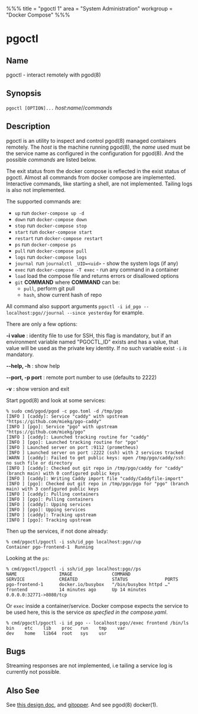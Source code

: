 %%%
title = "pgoctl 1"
area = "System Administration"
workgroup = "Docker Compose"
%%%

pgoctl
=====

## Name

pgoctl - interact remotely with pgod(8)

## Synopsis

`pgoctl [OPTION]...` *host*:*name*//*commands*

## Description

pgoctl is an utility to inspect and control pgod(8) managed containers remotely. The *host* is the
machine running pgod(8), the *name* used must be the service name as configured in the configuration
for pgod(8). And the possible *commands* are listed below.

The exit status from the docker compose is reflected in the exist status of pgoctl. Almost all
commands from docker compose are implemented. Interactive commands, like starting a shell, are not
implemented. Tailing logs is also not implemented.

The supported commands are:

* `up` run `docker-compose up -d`
* `down` run `docker-compose down`
* `stop` run `docker-compose stop`
* `start` run `docker-compose start`
* `restart` run `docker-compose restart`
* `ps` run `docker-compose ps`
* `pull` run `docker-compose pull`
* `logs` run `docker-compose logs`
* `journal `run `journalctl _UID=<uid>` - show the system logs (if any)
* `exec` run `docker-compose -T exec` - run any command in a container
* `load` load the compose file and returns errors or disallowed options
* `git` **COMMAND**
    where **COMMAND** can be:
    * `pull`, perform git pull
    * `hash`, show current hash of repo

All command also support arguments `pgoctl -i id_pgo -- localhost:pgo//journal --since yesterday`
for example.

There are only a few options:

**-i value**
: identity file to use for SSH, this flag is mandatory, but if an environment variable named
"PGOCTL_ID" exists and has a value, that value will be used as the private key identity. If no
such variable exist `-i` _is_ mandatory.

**--help, -h**
:  show help

**--port, -p port**
:  remote port number to use (defaults to 2222)

**-v**
:  show version and exit

Start pgod(8) and look at some services:

~~~
% sudo cmd/pgod/pgod -c pgo.toml -d /tmp/pgo
[INFO ] [caddy]: Service "caddy" with upstream "https://github.com/miekg/pgo-caddy"
[INFO ] [pgo]: Service "pgo" with upstream "https://github.com/miekg/pgo"
[INFO ] [caddy]: Launched tracking routine for "caddy"
[INFO ] [pgo]: Launched tracking routine for "pgo"
[INFO ] Launched server on port :9112 (prometheus)
[INFO ] Launched server on port :2222 (ssh) with 2 services tracked
[WARN ] [caddy]: Failed to get public keys: open /tmp/pgo/caddy/ssh: no such file or directory
[INFO ] [caddy]: Checked out git repo in /tmp/pgo/caddy for "caddy" (branch main) with 0 configured public keys
[INFO ] [caddy]: Writing Caddy import file "caddy/Caddyfile-import"
[INFO ] [pgo]: Checked out git repo in /tmp/pgo/pgo for "pgo" (branch main) with 3 configured public keys
[INFO ] [caddy]: Pulling containers
[INFO ] [pgo]: Pulling containers
[INFO ] [caddy]: Upping services
[INFO ] [pgo]: Upping services
[INFO ] [caddy]: Tracking upstream
[INFO ] [pgo]: Tracking upstream
~~~

Then up the services, if not done already:

~~~
% cmd/pgoctl/pgoctl -i ssh/id_pgo localhost:pgo//up
Container pgo-frontend-1  Running
~~~

Looking at the `ps`:

~~~
% cmd/pgoctl/pgoctl -i ssh/id_pgo localhost:pgo//ps
NAME                IMAGE               COMMAND                  SERVICE             CREATED             STATUS              PORTS
pgo-frontend-1      docker.io/busybox   "/bin/busybox httpd …"   frontend            14 minutes ago      Up 14 minutes       0.0.0.0:32771->8080/tcp
~~~

Or `exec` inside a container/service. Docker compose expects the service to be used here, this is the
service *as specfied in the compose.yaml*.

~~~
% cmd/pgoctl/pgoctl -i id_pgo -- localhost:pgo//exec frontend /bin/ls
bin    etc    lib    proc   run    tmp    var
dev    home   lib64  root   sys    usr
~~~

## Bugs

Streaming responses are not implemented, i.e tailing a service log is currently not possible.

## Also See

See [this design doc](https://miek.nl/2022/november/15/provisioning-services/), and
[gitopper](https://github.com/miekg/gitopper). And see pgod(8) docker(1).
